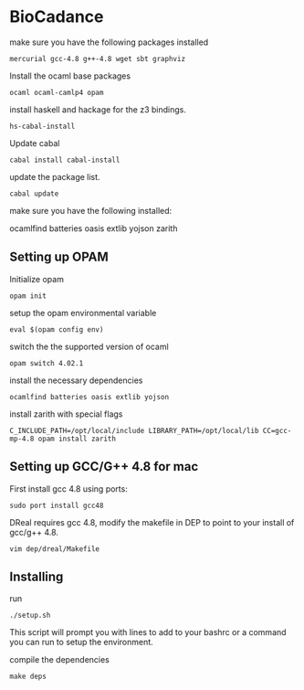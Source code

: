 BioCadance
=====
make sure you have the following packages installed

	mercurial gcc-4.8 g++-4.8 wget sbt graphviz

Install the ocaml base packages

	ocaml ocaml-camlp4 opam 


install haskell and hackage for the z3 bindings.

	hs-cabal-install

Update cabal

	cabal install cabal-install

update the package list.

	cabal update


make sure you have the following installed:

   ocamlfind batteries oasis extlib yojson zarith

## Setting up OPAM

Initialize opam

	opam init

setup the opam environmental variable

	eval $(opam config env)

switch the the supported version of ocaml

	opam switch 4.02.1

install the necessary dependencies

	ocamlfind batteries oasis extlib yojson

install zarith with special flags

	C_INCLUDE_PATH=/opt/local/include LIBRARY_PATH=/opt/local/lib CC=gcc-mp-4.8 opam install zarith

## Setting up GCC/G++ 4.8 for mac

First install gcc 4.8 using ports:

	sudo port install gcc48

DReal requires gcc 4.8, modify the makefile in DEP to point to your install of gcc/g++ 4.8. 

	vim dep/dreal/Makefile


## Installing
run 

	./setup.sh

This script will prompt you with lines to add to your bashrc or a command you can run to setup the environment.

compile the dependencies

	make deps
